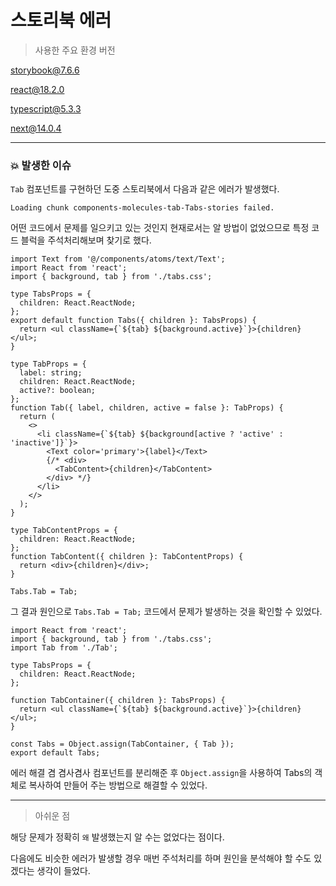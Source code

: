 # 스토리북 에러

> 사용한 주요 환경 버전

storybook@7.6.6

react@18.2.0

typescript@5.3.3

next@14.0.4

---

### 💥 발생한 이슈

`Tab` 컴포넌트를 구현하던 도중 스토리북에서 다음과 같은 에러가 발생했다.

```
Loading chunk components-molecules-tab-Tabs-stories failed.
```

어떤 코드에서 문제를 일으키고 있는 것인지 현재로서는 알 방법이 없었으므로 특정 코드 블럭을 주석처리해보며 찾기로 했다.

```tsx
import Text from '@/components/atoms/text/Text';
import React from 'react';
import { background, tab } from './tabs.css';

type TabsProps = {
  children: React.ReactNode;
};
export default function Tabs({ children }: TabsProps) {
  return <ul className={`${tab} ${background.active}`}>{children}</ul>;
}

type TabProps = {
  label: string;
  children: React.ReactNode;
  active?: boolean;
};
function Tab({ label, children, active = false }: TabProps) {
  return (
    <>
      <li className={`${tab} ${background[active ? 'active' : 'inactive']}`}>
        <Text color='primary'>{label}</Text>
        {/* <div>
          <TabContent>{children}</TabContent>
        </div> */}
      </li>
    </>
  );
}

type TabContentProps = {
  children: React.ReactNode;
};
function TabContent({ children }: TabContentProps) {
  return <div>{children}</div>;
}

Tabs.Tab = Tab;
```

그 결과 원인으로 `Tabs.Tab = Tab;` 코드에서 문제가 발생하는 것을 확인할 수 있었다.

```tsx
import React from 'react';
import { background, tab } from './tabs.css';
import Tab from './Tab';

type TabsProps = {
  children: React.ReactNode;
};

function TabContainer({ children }: TabsProps) {
  return <ul className={`${tab} ${background.active}`}>{children}</ul>;
}

const Tabs = Object.assign(TabContainer, { Tab });
export default Tabs;
```

에러 해결 겸 겸사겸사 컴포넌트를 분리해준 후 `Object.assign`을 사용하여 Tabs의 객체로 복사하여 만들어 주는 방법으로 해결할 수 있었다.

---

> 아쉬운 점

해당 문제가 정확히 `왜` 발생했는지 알 수는 없었다는 점이다.

다음에도 비슷한 에러가 발생할 경우 매번 주석처리를 하며 원인을 분석해야 할 수도 있겠다는 생각이 들었다.
